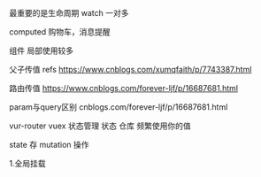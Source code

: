最重要的是生命周期
watch 一对多

computed 购物车，消息提醒

组件
局部使用较多

父子传值
refs
https://www.cnblogs.com/xumqfaith/p/7743387.html

路由传值
https://www.cnblogs.com/forever-ljf/p/16687681.html

param与query区别
cnblogs.com/forever-ljf/p/16687681.html

vur-router
vuex 状态管理 状态 仓库 频繁使用你的值

state 存
mutation 操作


1.全局挂载